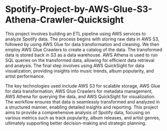 # Spotify-Project-by-AWS-Glue-S3-Athena-Crawler-Quicksight

This project involves building an ETL pipeline using AWS services to analyze Spotify data. The process begins with storing raw data in AWS S3, followed by using AWS Glue for data transformation and cleaning. We then employ AWS Glue Crawlers to create a catalog of the data. The transformed data is stored back in S3 as a data warehouse. AWS Athena is used to run SQL queries on the transformed data, allowing for efficient data retrieval and analysis. The final step involves using AWS QuickSight for data visualization, providing insights into music trends, album popularity, and artist performance.

The key technologies used include AWS S3 for scalable storage, AWS Glue for data transformation, AWS Glue Crawlers for metadata management, AWS Athena for querying the data, and AWS QuickSight for visualization. The workflow ensures that data is seamlessly transformed and analyzed in a structured manner, enabling detailed insights and reporting. This project aims to provide a comprehensive analysis of Spotify data, focusing on various metrics such as track popularity, album releases, and artist genres, ultimately supporting better decision-making and strategic planning.
